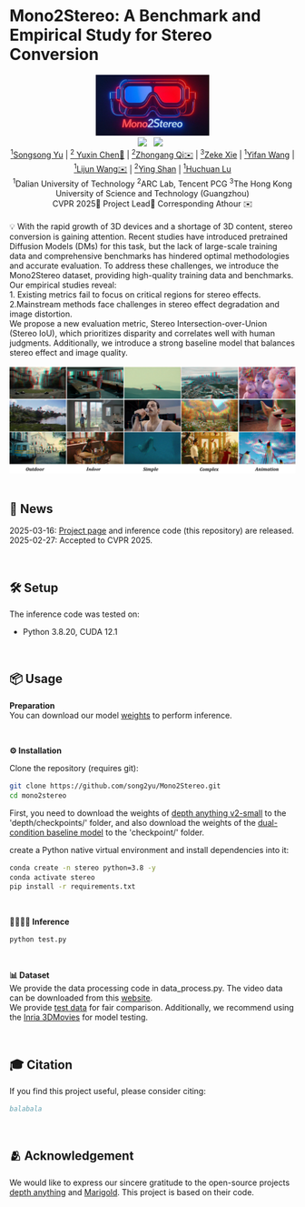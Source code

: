 # Mono2Stereo: A Benchmark and Empirical Study for Stereo Conversion
<div align="center">
 <img src="assets/imgs/logo.png" alt="logo" width="200px"> 
 <br>
 <a href='https://arxiv.org/abs/2409.02095'><img src='https://img.shields.io/badge/arXiv-2409.02095-b31b1b.svg'></a> &nbsp;
 <a href='https://mono2stereo-bench.github.io/'><img src='https://img.shields.io/badge/Project-Page-Green'></a> &nbsp;
</div>
<div align="center">
<a href="https://song2yu.github.io/"><sup>1</sup>Songsong Yu</a> |
<a href="https://scholar.google.com/citations?hl=zh-CN&user=dEm4OKAAAAAJ&view_op=list_works"><sup>2</sup> Yuxin Chen🌟</a> |
 <a href="https://scholar.google.com/citations?user=zJvrrusAAAAJ&hl=zh-CN&oi=ao"><sup>2</sup>Zhongang Qi✉️</a> |
<a href="https://scholar.google.com/citations?user=ysXmZCMAAAAJ&hl=zh-CN&oi=ao"><sup>3</sup>Zeke Xie</a> |
<a href="https://scholar.google.com/citations?user=j1XFhSoAAAAJ&hl=zh-CN&oi=ao"><sup>1</sup>Yifan Wang</a> |
<a href="https://scholar.google.com/citations?user=EfTwkXMolscC&hl=zh-CN&oi=ao"><sup>1</sup>Lijun Wang✉️</a> |
<a href="https://scholar.google.com/citations?user=4oXBp9UAAAAJ&hl=zh-CN&oi=ao"><sup>2</sup>Ying Shan</a> |
<a href="https://scholar.google.com/citations?user=D3nE0agAAAAJ&hl=zh-CN&oi=ao"><sup>1</sup>Huchuan Lu</a>
<br>
<sup>1</sup>Dalian University of Technology 
<sup>2</sup>ARC Lab, Tencent PCG
<sup>3</sup>The Hong Kong University of Science and Technology (Guangzhou)
 <br>
CVPR 2025📖
Project Lead🌟 Corresponding Athour ✉️
</div>


<div align="left">
<br>
💡 With the rapid growth of 3D devices and a shortage of 3D content, stereo conversion is gaining attention. Recent studies have introduced pretrained Diffusion Models (DMs) for this task, but the lack of large-scale training data and comprehensive benchmarks has hindered optimal methodologies and accurate evaluation. To address these challenges, we introduce the Mono2Stereo dataset, providing high-quality training data and benchmarks. Our empirical studies reveal:
<br>
1. Existing metrics fail to focus on critical regions for stereo effects.
<br>
2.Mainstream methods face challenges in stereo effect degradation and image distortion.
<br>
We propose a new evaluation metric, Stereo Intersection-over-Union (Stereo IoU), which prioritizes disparity and correlates well with human judgments. Additionally, we introduce a strong baseline model that balances stereo effect and image quality.
</div>

<br>
<div align="center">
 <img src="assets/imgs/teaser.png" alt="teaser" width="1000px"> 
</div>

<br>

## 📢 News
2025-03-16: [Project page](https://mono2stereo-bench.github.io/) and inference code (this repository) are released.<br>
2025-02-27: Accepted to CVPR 2025. <br>


<br>

## 🛠️ Setup

The inference code was tested on:

- Python 3.8.20,  CUDA 12.1

<br>

## 📦 Usage
**Preparation**
<br>
You can download our model [weights](https://pan.baidu.com/s/12cG1_o9G8qwkQLKm7B6XNQ?pwd=phns) to perform inference.


<br>

**⚙️ Installation**

Clone the repository (requires git):

```bash
git clone https://github.com/song2yu/Mono2Stereo.git
cd mono2stereo
```

First, you need to download the weights of [depth anything v2-small](https://huggingface.co/spaces/LiheYoung/Depth-Anything/tree/main/checkpoints) to the 'depth/checkpoints/' folder, and also download the weights of the [dual-condition baseline model](https://pan.baidu.com/s/12cG1_o9G8qwkQLKm7B6XNQ?pwd=phns) to the 'checkpoint/' folder.



create a Python native virtual environment and install dependencies into it:

```bash
conda create -n stereo python=3.8 -y
conda activate stereo
pip install -r requirements.txt
```
<br>

**🏃🏻‍♂️‍➡️ Inference**
```bash
python test.py
```
<br>

**📊 Dataset**
<br>
We provide the data processing code in data_process.py. The video data can be downloaded from this [website](https://www.3donlinefilms.com/). 
<br>
We provide [test data](https://pan.baidu.com/s/135vSm_ZqMrNA-qijVOvyhw?pwd=cej5) for fair comparison. Additionally, we recommend using the [Inria 3DMovies](https://www.di.ens.fr/willow/research/stereoseg/) for model testing.

<br>

## 🎓 Citation

If you find this project useful, please consider citing:

```bibtex
balabala
```
<br>

## 🫂 Acknowledgement
We would like to express our sincere gratitude to the open-source projects [depth anything](https://github.com/LiheYoung/Depth-Anything) and [Marigold](https://github.com/prs-eth/Marigold). This project is based on their code.




